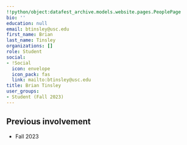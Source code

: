 ```yaml
---
!!python/object:datafest_archive.models.website.pages.PeoplePage
bio: ''
education: null
email: btinsley@usc.edu
first_name: Brian
last_name: Tinsley
organizations: []
role: Student
social:
- !Social
  icon: envelope
  icon_pack: fas
  link: mailto:btinsley@usc.edu
title: Brian Tinsley
user_groups:
- Student (Fall 2023)
---
```



## Previous involvement

* Fall 2023

